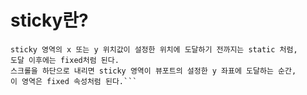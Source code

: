 # sticky란?
```sticky 속성은 static과 fixed 속성의 특징을 모두 가지고 있는 속성이다. 
sticky 영역의 x 또는 y 위치값이 설정한 위치에 도달하기 전까지는 static 처럼,
도달 이후에는 fixed처럼 된다.
스크롤을 하단으로 내리면 sticky 영역이 뷰포트의 설정한 y 좌표에 도달하는 순간,
이 영역은 fixed 속성처럼 된다.```
